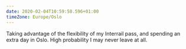 ```yaml
---
date: 2020-02-04T10:59:58.596+01:00
timeZone: Europe/Oslo
---
```


Taking advantage of the flexibility of my Interrail pass, and spending an extra day in Oslo. High probability I may never leave at all.
